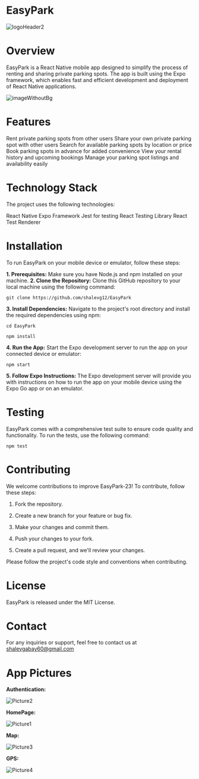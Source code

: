 # EasyPark

![logoHeader2](https://github.com/shalevg12/EasyPark/assets/58697095/fb9c82a5-15d4-426f-a176-5321f1c81441)

# Overview

EasyPark is a React Native mobile app designed to simplify the process of renting and sharing private parking spots. The app is built using the Expo framework, which enables fast and efficient development and deployment of React Native applications.

![imageWithoutBg](https://github.com/shalevg12/EasyPark/assets/58697095/314b0f79-3a30-4548-837d-5f77622544f8)


# Features

Rent private parking spots from other users
Share your own private parking spot with other users
Search for available parking spots by location or price
Book parking spots in advance for added convenience
View your rental history and upcoming bookings
Manage your parking spot listings and availability easily

# Technology Stack

The project uses the following technologies:

React Native
Expo Framework
Jest for testing
React Testing Library
React Test Renderer

# Installation

To run EasyPark on your mobile device or emulator, follow these steps:

__1. Prerequisites:__ Make sure you have Node.js and npm installed on your machine.
__2. Clone the Repository:__ Clone this GitHub repository to your local machine using the following command:

```git clone https://github.com/shalevg12/EasyPark```


__3. Install Dependencies:__ Navigate to the project's root directory and install the required dependencies using npm:

```cd EasyPark```

```npm install```

__4. Run the App:__ Start the Expo development server to run the app on your connected device or emulator:

```npm start```

__5. Follow Expo Instructions:__ The Expo development server will provide you with instructions on how to run the app on your mobile device using the Expo Go app or on an emulator.

# Testing

EasyPark comes with a comprehensive test suite to ensure code quality and functionality. To run the tests, use the following command:

```npm test```

# Contributing

We welcome contributions to improve EasyPark-23! To contribute, follow these steps:

1. Fork the repository.

2. Create a new branch for your feature or bug fix.

3. Make your changes and commit them.

4. Push your changes to your fork.

5. Create a pull request, and we'll review your changes.


Please follow the project's code style and conventions when contributing.

# License

EasyPark is released under the MIT License.

# Contact

For any inquiries or support, feel free to contact us at shalevgabay60@gmail.com


# App Pictures

__Authentication:__

![Picture2](https://github.com/shalevg12/EasyPark/assets/58697095/cf3c8e90-a892-4ecb-b4a0-2b9c65782ff4)


__HomePage:__

![Picture1](https://github.com/shalevg12/EasyPark/assets/58697095/6e93ea2a-c5f9-406a-a039-9cdbd691f33f)


__Map:__

![Picture3](https://github.com/shalevg12/EasyPark/assets/58697095/dd546332-529c-4264-94ba-b328c60feed3)


__GPS:__

![Picture4](https://github.com/shalevg12/EasyPark/assets/58697095/7aaf6c1b-25ab-4ebb-801d-c4a1bca4a438)


